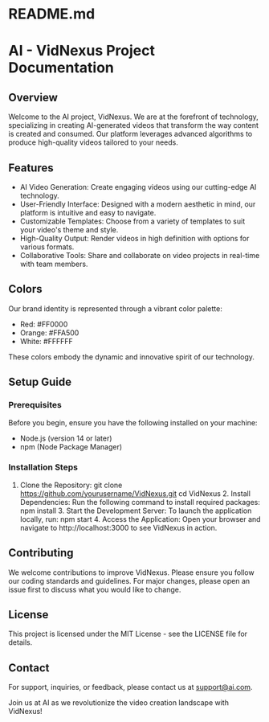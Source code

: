# README.md

# AI - VidNexus Project Documentation

## Overview

Welcome to the AI project, VidNexus. We are at the forefront of technology, specializing in creating AI-generated videos that transform the way content is created and consumed. Our platform leverages advanced algorithms to produce high-quality videos tailored to your needs.

## Features

- AI Video Generation: Create engaging videos using our cutting-edge AI technology.
- User-Friendly Interface: Designed with a modern aesthetic in mind, our platform is intuitive and easy to navigate.
- Customizable Templates: Choose from a variety of templates to suit your video's theme and style.
- High-Quality Output: Render videos in high definition with options for various formats.
- Collaborative Tools: Share and collaborate on video projects in real-time with team members.

## Colors

Our brand identity is represented through a vibrant color palette:
- Red: #FF0000
- Orange: #FFA500
- White: #FFFFFF

These colors embody the dynamic and innovative spirit of our technology.

## Setup Guide

### Prerequisites

Before you begin, ensure you have the following installed on your machine:
- Node.js (version 14 or later)
- npm (Node Package Manager)

### Installation Steps

1. Clone the Repository:
   git clone https://github.com/yourusername/VidNexus.git
   cd VidNexus
   2. Install Dependencies:
   Run the following command to install required packages:
   npm install
   3. Start the Development Server:
   To launch the application locally, run:
   npm start
   4. Access the Application:
   Open your browser and navigate to http://localhost:3000 to see VidNexus in action.

## Contributing

We welcome contributions to improve VidNexus. Please ensure you follow our coding standards and guidelines. For major changes, please open an issue first to discuss what you would like to change.

## License

This project is licensed under the MIT License - see the LICENSE file for details.

## Contact

For support, inquiries, or feedback, please contact us at support@ai.com.

Join us at AI as we revolutionize the video creation landscape with VidNexus!